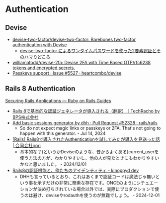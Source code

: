 # Authentication

## Devise

- [devise-two-factor/devise-two-factor: Barebones two-factor authentication with Devise](https://github.com/devise-two-factor/devise-two-factor)
  - [devise-two-factor によるワンタイムパスワードを使った2要素認証とそのハマりどころ](https://zenn.dev/readyfor_blog/articles/4a63ca8dbac27c)
- [williamatodd/devise-2fa: Devise 2FA with Time Based OTP/rfc6238 tokens and encrypted secrets.](https://github.com/williamatodd/devise-2fa)
- [Passkeys support · Issue #5527 · heartcombo/devise](https://github.com/heartcombo/devise/issues/5527)

## Rails 8 Authentication
[Securing Rails Applications — Ruby on Rails Guides](https://guides.rubyonrails.org/security.html)

- [Rails 8で基本的な認証ジェネレータが導入される（翻訳）｜TechRacho by BPS株式会社](https://techracho.bpsinc.jp/hachi8833/2024_10_21/145343)
- [Add basic sessions generator by dhh · Pull Request #52328 · rails/rails](https://github.com/rails/rails/pull/52328)
  - So do not expect magic links or passkeys or 2FA. That's not going to happen with this generator. - Jul 14, 2024
- [[Rails] Rails8で導入されたAuthenticationを試してみたが導入を見送った話 | 合同会社irori](https://corporate.irori.dev/posts/rails8-authentication)
  - 基本的な？(というかDeviseのような、昔からよくある)current_userを使う方法の方が、わかりやすいし、他の人が見たときにもわかりやすいかなと思いました。 - 2024/12/01
- [Rails8の認証機能と、俺たちのアイデンティティ - kinoppyd dev](https://kinoppyd.dev/blog/rails8-authentication/)
  - DHHも言っているとおり、これはあくまで認証コードは魔法じゃ無いという事を示すだけの非常に簡素な存在です。ONCEのようにシチュエーションが決め打ちされている場合以外では、実際にプロダクションで使うのは避け、deviseやrodauthを使うのが無難でしょう。 - 2024-12-01